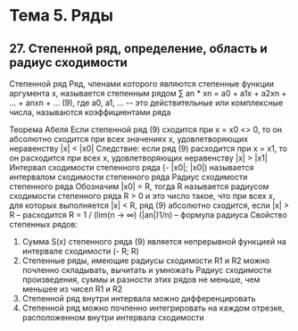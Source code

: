 # Тема 5. Ряды

## 27. Степенной ряд, определение, область и радиус сходимости

Степенной ряд
Ряд, членами которого являются степенные функции аргумента х, называется степенным рядом
∑ an * xn = a0 + a1x + a2xn + … + anxn + …  (9), где a0, a1, … -- это действительные или комплексные числа, называются коэффициентами ряда

Теорема Абеля
Если степенной ряд (9) сходится при x = x0 <> 0, то он абсолютно сходится при всех значениях x, удовлетворяющих неравенству |x| < |x0|
Следствие: если ряд (9) расходится при x = x1, то он расходится при всех х, удовлетворяющих неравенству |x| > |x1|
Интервал сходимости степенного ряда
(- |x0|; |x0|) называется интервалом сходимости степенного ряда
Радиус сходимости степенного ряда
Обозначим |x0| = R, тогда R называется радиусом сходимости степенного ряда
R > 0 и это число такое, что при всех х, для которых выполняется |x| < R, ряд (9) абсолютно сходится, если |x| > R – расходится
R = 1 / (lim(n -> ∞)  (|an|)1/n) – формула радиуса
Свойство степенных рядов:
1. Сумма S(x) степенного ряда (9) является непрерывной функцией на интервале сходимости (- R; R)
2. Степенные ряды, имеющие радиусы сходимости R1 и R2 можно почленно складывать, вычитать и умножать
Радиус сходимости произведения, суммы и разности этих рядов не меньше, чем меньшее из чисел R1 и R2
3. Степенной ряд внутри интервала можно дифференцировать
4. Степенной ряд можно почленно интегрировать на каждом отрезке, расположенном внутри интервала сходимости
